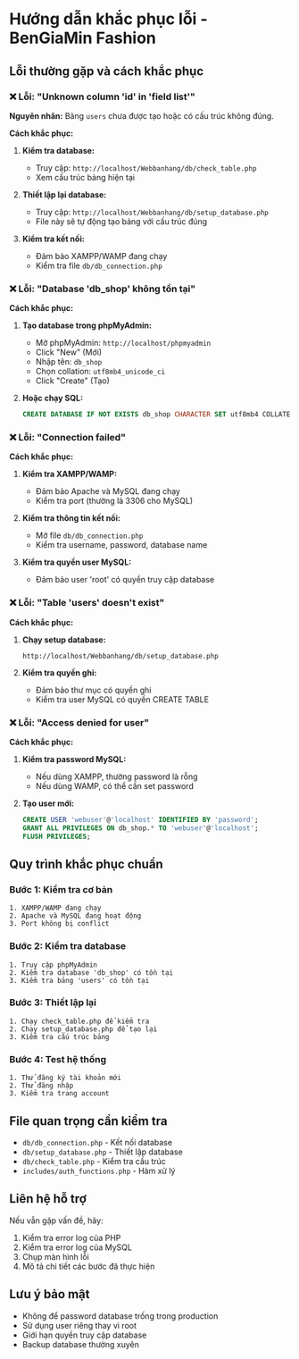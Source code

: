 # Hướng dẫn khắc phục lỗi - BenGiaMin Fashion

## Lỗi thường gặp và cách khắc phục

### ❌ Lỗi: "Unknown column 'id' in 'field list'"

**Nguyên nhân:** Bảng `users` chưa được tạo hoặc có cấu trúc không đúng.

**Cách khắc phục:**

1. **Kiểm tra database:**
   - Truy cập: `http://localhost/Webbanhang/db/check_table.php`
   - Xem cấu trúc bảng hiện tại

2. **Thiết lập lại database:**
   - Truy cập: `http://localhost/Webbanhang/db/setup_database.php`
   - File này sẽ tự động tạo bảng với cấu trúc đúng

3. **Kiểm tra kết nối:**
   - Đảm bảo XAMPP/WAMP đang chạy
   - Kiểm tra file `db/db_connection.php`

### ❌ Lỗi: "Database 'db_shop' không tồn tại"

**Cách khắc phục:**

1. **Tạo database trong phpMyAdmin:**
   - Mở phpMyAdmin: `http://localhost/phpmyadmin`
   - Click "New" (Mới)
   - Nhập tên: `db_shop`
   - Chọn collation: `utf8mb4_unicode_ci`
   - Click "Create" (Tạo)

2. **Hoặc chạy SQL:**
   ```sql
   CREATE DATABASE IF NOT EXISTS db_shop CHARACTER SET utf8mb4 COLLATE utf8mb4_unicode_ci;
   ```

### ❌ Lỗi: "Connection failed"

**Cách khắc phục:**

1. **Kiểm tra XAMPP/WAMP:**
   - Đảm bảo Apache và MySQL đang chạy
   - Kiểm tra port (thường là 3306 cho MySQL)

2. **Kiểm tra thông tin kết nối:**
   - Mở file `db/db_connection.php`
   - Kiểm tra username, password, database name

3. **Kiểm tra quyền user MySQL:**
   - Đảm bảo user 'root' có quyền truy cập database

### ❌ Lỗi: "Table 'users' doesn't exist"

**Cách khắc phục:**

1. **Chạy setup database:**
   ```
   http://localhost/Webbanhang/db/setup_database.php
   ```

2. **Kiểm tra quyền ghi:**
   - Đảm bảo thư mục có quyền ghi
   - Kiểm tra user MySQL có quyền CREATE TABLE

### ❌ Lỗi: "Access denied for user"

**Cách khắc phục:**

1. **Kiểm tra password MySQL:**
   - Nếu dùng XAMPP, thường password là rỗng
   - Nếu dùng WAMP, có thể cần set password

2. **Tạo user mới:**
   ```sql
   CREATE USER 'webuser'@'localhost' IDENTIFIED BY 'password';
   GRANT ALL PRIVILEGES ON db_shop.* TO 'webuser'@'localhost';
   FLUSH PRIVILEGES;
   ```

## Quy trình khắc phục chuẩn

### Bước 1: Kiểm tra cơ bản
```
1. XAMPP/WAMP đang chạy
2. Apache và MySQL đang hoạt động
3. Port không bị conflict
```

### Bước 2: Kiểm tra database
```
1. Truy cập phpMyAdmin
2. Kiểm tra database 'db_shop' có tồn tại
3. Kiểm tra bảng 'users' có tồn tại
```

### Bước 3: Thiết lập lại
```
1. Chạy check_table.php để kiểm tra
2. Chạy setup_database.php để tạo lại
3. Kiểm tra cấu trúc bảng
```

### Bước 4: Test hệ thống
```
1. Thử đăng ký tài khoản mới
2. Thử đăng nhập
3. Kiểm tra trang account
```

## File quan trọng cần kiểm tra

- `db/db_connection.php` - Kết nối database
- `db/setup_database.php` - Thiết lập database
- `db/check_table.php` - Kiểm tra cấu trúc
- `includes/auth_functions.php` - Hàm xử lý

## Liên hệ hỗ trợ

Nếu vẫn gặp vấn đề, hãy:
1. Kiểm tra error log của PHP
2. Kiểm tra error log của MySQL
3. Chụp màn hình lỗi
4. Mô tả chi tiết các bước đã thực hiện

## Lưu ý bảo mật

- Không để password database trống trong production
- Sử dụng user riêng thay vì root
- Giới hạn quyền truy cập database
- Backup database thường xuyên
